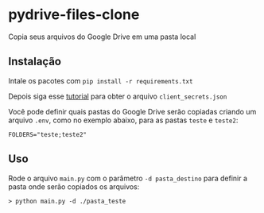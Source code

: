 # pydrive-files-clone

Copia seus arquivos do Google Drive em uma pasta local

## Instalação

Intale os pacotes com `pip install -r requirements.txt`

Depois siga esse [tutorial](https://pythonhosted.org/PyDrive/quickstart.html)
para obter o arquivo `client_secrets.json`

Você pode definir quais pastas do Google Drive serão copiadas criando um
arquivo `.env`, como no exemplo abaixo, para as pastas `teste` e `teste2`:

```
FOLDERS="teste;teste2"
```

## Uso

Rode o arquivo `main.py` com o parâmetro `-d pasta_destino` para definir a
pasta onde serão copiados os arquivos:

```
> python main.py -d ./pasta_teste
```
